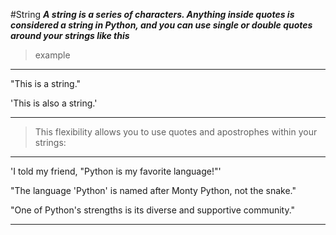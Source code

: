 #String
***A string is a series of characters. Anything inside quotes is considered a
string in Python, and you can use single or double quotes around your
strings like this***

>example
___
"This is a string."

'This is also a string.'
___

> This flexibility allows you to use quotes and apostrophes within your strings:
___
'I told my friend, "Python is my favorite language!"'

"The language 'Python' is named after Monty Python, not the snake."

"One of Python's strengths is its diverse and supportive community."
___